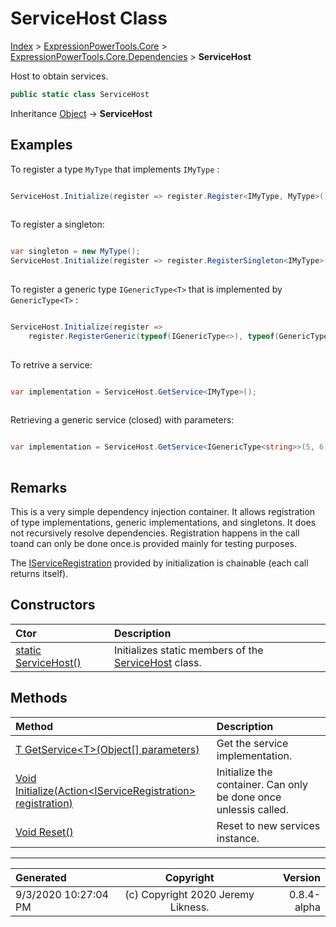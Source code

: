 ﻿# ServiceHost Class

[Index](../index.md) > [ExpressionPowerTools.Core](ExpressionPowerTools.Core.a.md) > [ExpressionPowerTools.Core.Dependencies](ExpressionPowerTools.Core.Dependencies.n.md) > **ServiceHost**

Host to obtain services.

```csharp
public static class ServiceHost
```

Inheritance [Object](https://docs.microsoft.com/dotnet/api/system.object) → **ServiceHost**

## Examples

To register a type `MyType` that implements `IMyType` :

```csharp

ServiceHost.Initialize(register => register.Register<IMyType, MyType>());
            
```

To register a singleton:

```csharp

var singleton = new MyType();
ServiceHost.Initialize(register => register.RegisterSingleton<IMyType>(singleton);
            
```

To register a generic type `IGenericType<T>` that is implemented by `GenericType<T>` :

```csharp

ServiceHost.Initialize(register =>
    register.RegisterGeneric(typeof(IGenericType<>), typeof(GenericType<>)));
            
```

To retrive a service:

```csharp

var implementation = ServiceHost.GetService<IMyType>();
            
```

Retrieving a generic service (closed) with parameters:

```csharp

var implementation = ServiceHost.GetService<IGenericType<string>>(5, 6);
            
```

## Remarks

This is a very simple dependency injection container. It allows registration
            of type implementations, generic implementations, and singletons. It does not
            recursively resolve dependencies. Registration happens in the call toand can only be done once.is provided mainly for testing purposes.

The [IServiceRegistration](ExpressionPowerTools.Core.Signatures.IServiceRegistration.i.md) provided by initialization is chainable (each call returns itself).

## Constructors

| Ctor | Description |
| :-- | :-- |
| [static ServiceHost()](ExpressionPowerTools.Core.Dependencies.ServiceHost.ctor.md#static-servicehost) | Initializes static members of the [ServiceHost](ExpressionPowerTools.Core.Dependencies.ServiceHost.cs.md) class. |
## Methods

| Method | Description |
| :-- | :-- |
| [T GetService&lt;T>(Object[] parameters)](ExpressionPowerTools.Core.Dependencies.ServiceHost.GetService.m.md) | Get the service implementation. |
| [Void Initialize(Action&lt;IServiceRegistration> registration)](ExpressionPowerTools.Core.Dependencies.ServiceHost.Initialize.m.md) | Initialize the container. Can only be done once unlessis called. |
| [Void Reset()](ExpressionPowerTools.Core.Dependencies.ServiceHost.Reset.m.md) | Reset to new services instance. |

---

| Generated | Copyright | Version |
| :-- | :-: | --: |
| 9/3/2020 10:27:04 PM | (c) Copyright 2020 Jeremy Likness. | 0.8.4-alpha |
